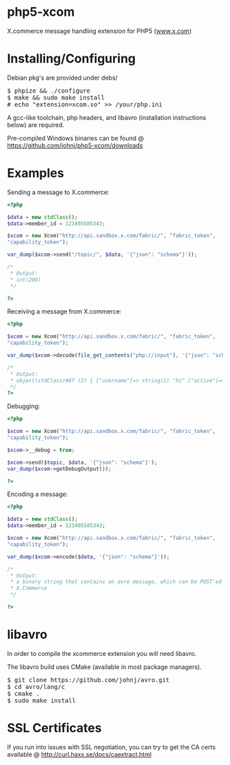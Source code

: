 php5-xcom
=========

X.commerce message handling extension for PHP5 (www.x.com)

Installing/Configuring
======================

Debian pkg's are provided under debs/

<pre>
$ phpize && ./configure
$ make && sudo make install
# echo "extension=xcom.so" >> /your/php.ini
</pre>

A gcc-like toolchain, php headers, and libavro (installation instructions below) are required.

Pre-compiled Windows binaries can be found @ https://github.com/johnj/php5-xcom/downloads

Examples
========
Sending a message to X.commerce:
```php
<?php

$data = new stdClass();
$data->member_id = 123495585343;

$xcom = new Xcom("http://api.sandbox.x.com/fabric/", "fabric_token",
"capability_token");

var_dump($xcom->send("/topic/", $data, '{"json": "schema"}'));

/*
 * Output:
 * int(200)
 */

?>
```

Receiving a message from X.commerce:
```php
<?php

$xcom = new Xcom("http://api.sandbox.x.com/fabric/", "fabric_token",
"capability_token");

var_dump($xcom->decode(file_get_contents("php://input"), '{"json": "schema"}'));

/*
 * Output:
 * object(stdClass)#87 (2) { ["username"]=> string(2) "hi" ["active"]=> int(38347473) }
 */
?>
```
Debugging:
```php
<?php

$xcom = new Xcom("http://api.sandbox.x.com/fabric/", "fabric_token",
"capability_token");

$xcom->__debug = true;

$xcom->send($topic, $data, '{"json": "schema"}');
var_dump($xcom->getDebugOutput());

?>
```

Encoding a message:
```php
<?php

$data = new stdClass();
$data->member_id = 123495585343;

$xcom = new Xcom("http://api.sandbox.x.com/fabric/", "fabric_token",
"capability_token");

var_dump($xcom->encode($data, '{"json": "schema"}'));

/*
 * Output:
 * a binary string that contains an avro message, which can be POST'ed to
 * X.Commerce
 */

?>
```

libavro
========
In order to compile the xcommerce extension you will need libavro.

The libavro build uses CMake (available in most package managers).

<pre>
$ git clone https://github.com/johnj/avro.git
$ cd avro/lang/c
$ cmake .
$ sudo make install
</pre>

SSL Certificates
================
If you run into issues with SSL negotiation, you can try to get the CA certs available
@ http://curl.haxx.se/docs/caextract.html
